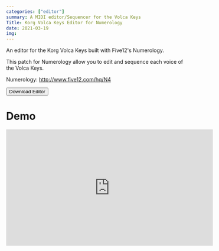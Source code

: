 ```yaml
---
categories: ["editor"]
summary: A MIDI editor/Sequencer for the Volca Keys
Title: Korg Volca Keys Editor for Numerology
date: 2021-03-19
img:
---
```

 
An editor for the Korg Volca Keys built with Five12's Numerology.  

This patch for Numerology allow you to edit and sequence each voice of the Volca Keys. 

Numerology: http://www.five12.com/hq/N4

<div class="buttons"> <a href="https://github.com/publicsamples/Korg-Volca-Keys-Editor-for-Numerology" target="_blank"> <button>Download Editor</button></a> </div>

# Demo

<iframe width="560" height="315" src="https://www.youtube.com/embed/F8iNd0eTrtA" title="YouTube video player" scrolling="no" frameborder="0" allow="accelerometer; autoplay; clipboard-write; encrypted-media; gyroscope; picture-in-picture" allowfullscreen></iframe>
